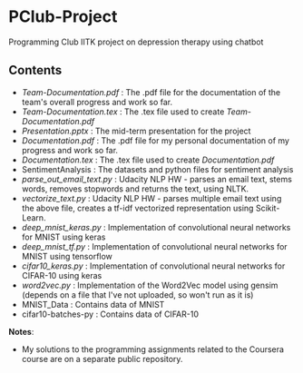 # PClub-Project
Programming Club IITK project on depression therapy using chatbot

Contents
--------
* *Team-Documentation.pdf* : The .pdf file for the documentation of the team's overall progress and work so far.
* *Team-Documentation.tex* : The .tex file used to create *Team-Documentation.pdf*
* *Presentation.pptx* : The mid-term presentation for the project
* *Documentation.pdf* : The .pdf file for my personal documentation of my progress and work so far.
* *Documentation.tex* : The .tex file used to create *Documentation.pdf*
* SentimentAnalysis : The datasets and python files for sentiment analysis
* *parse\_out\_email\_text.py* : Udacity NLP HW - parses an email text, stems words, removes stopwords and returns the text, using NLTK.
* *vectorize\_text.py* : Udacity NLP HW - parses multiple email text using the above file, creates a tf-idf vectorized representation using Scikit-Learn.
* *deep_mnist_keras.py* : Implementation of convolutional neural networks for MNIST using keras
* *deep_mnist_tf.py* : Implementation of convolutional neural networks for MNIST using tensorflow
* *cifar10_keras.py* : Implementation of convolutional neural networks for CIFAR-10 using keras
* *word2vec.py* : Implementation of the Word2Vec model using gensim (depends on a file that I've not uploaded, so won't run as it is)
* MNIST\_Data : Contains data of MNIST
* cifar10-batches-py : Contains data of CIFAR-10

**Notes**:
* My solutions to the programming assignments related to the Coursera course are on a separate public repository.
